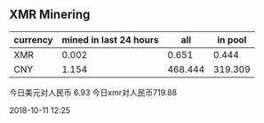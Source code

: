 ## XMR Minering

|currency|mined in last 24 hours|all|in pool|
|---|---|---|---|
|XMR|0.002|0.651|0.444|
|CNY|1.154|468.444|319.309|

今日美元对人民币 6.93	今日xmr对人民币719.88


2018-10-11 12:25